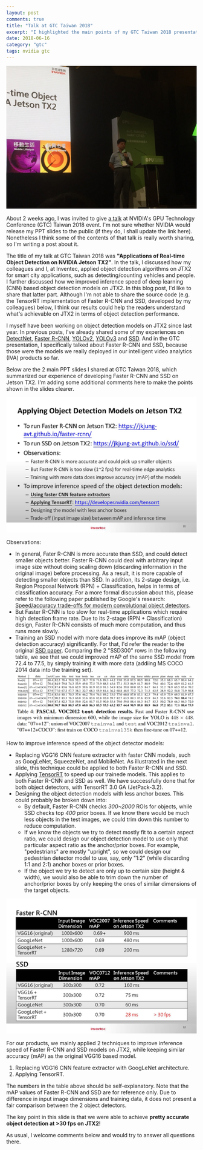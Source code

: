 ```yaml
---
layout: post
comments: true
title: "Talk at GTC Taiwan 2018"
excerpt: "I highlighted the main points of my GTC Taiwan 2018 presentation in this blog post. The key take-away is that it's possible to achieve real-time (>30 fps) object detection with good accuracy on Jetson TX2."
date: 2018-06-16
category: "gtc"
tags: nvidia gtc
---
```


![JK Jung on stage at GTC Taiwan 2018](/assets/2018-06-16-gtc-tw-2018/GTC-Taiwan-2018.jpg)

About 2 weeks ago, I was invited to give [a talk](https://www.nvidia.com/zh-tw/gtc/topics/iva-and-smart-cities/) at NVIDIA's GPU Technology Conference (GTC) Taiwan 2018 event. I'm not sure whether NVIDIA would release my PPT slides to the public (if they do, I shall update the link here). Nonetheless I think some of the contents of that talk is really worth sharing, so I'm writing a post about it.

The title of my talk at GTC Taiwan 2018 was **"Applications of Real-time Object Detection on NVIDIA Jetson TX2"**. In the talk, I discussed how my colleagues and I, at Inventec, applied object detection algorithms on JTX2 for smart city applications, such as detecting/counting vehicles and people. I further discussed how we improved inference speed of deep learning (CNN) based object detection models on JTX2. In this blog post, I'd like to share that latter part. Although I'm not able to share the source code (e.g. the TensorRT implementation of Faster R-CNN and SSD, developed by my colleagues) below, I think our results could help the readers understand what's achievable on JTX2 in terms of object detection performance.

I myself have been working on object detection models on JTX2 since last year. In previous posts, I've already shared some of my experiences on [DetectNet](https://jkjung-avt.github.io/detectnet-training/), [Faster R-CNN](https://jkjung-avt.github.io/faster-rcnn/), [YOLOv2](https://jkjung-avt.github.io/yolov2/), [YOLOv3](https://jkjung-avt.github.io/yolov3/) and [SSD](https://jkjung-avt.github.io/ssd/). And in the GTC presentation, I specifically talked about Faster R-CNN and SSD, because those were the models we really deployed in our intelligent video analytics (IVA) products so far.

Below are the 2 main PPT slides I shared at GTC Taiwan 2018, which summarized our experience of developing Faster R-CNN and SSD on Jetson TX2. I'm adding some additional comments here to make the points shown in the slides clearer.

![Page 11](/assets/2018-06-16-gtc-tw-2018/page11.jpg)

Observations:

* In general, Fater R-CNN is more accurate than SSD, and could detect smaller objects better. Faster R-CNN could deal with arbitrary input image size without doing scaling down (discarding information in the original image) before processing. As a result, it is more capable of detecting smaller objects than SSD. In addition, its 2-stage design, i.e. Region Proposal Network (RPN) + Classification, helps in terms of classification accuracy. For a more formal discussion about this, please refer to the following paper published by Google's research: [Speed/accuracy trade-offs for modern convolutional object detectors](https://arxiv.org/abs/1611.10012).
* But Faster R-CNN is too slow for real-time applications which require high detection frame rate. Due to its 2-stage (RPN + Classification) design, Faster R-CNN consists of much more computation, and thus runs more slowly.
* Training an SSD model with more data does improve its mAP (object detection accuracy) significantly. For that, I'd refer the reader to the original [SSD paper](https://arxiv.org/abs/1512.02325). Comparing the 2 "SSD300" rows in the following table, we see that we could improved mAP of the same SSD model from 72.4 to 77.5, by simply training it with more data (addiing MS COCO 2014 data into the training set).
  ![SSD mAP table](/assets/2018-06-16-gtc-tw-2018/SSD300.png)

How to improve inference speed of the object detector models:

* Replacing VGG16 CNN feature extractor with faster CNN models, such as GoogLeNet, SqueezeNet, and MobileNet. As illustrated in the next slide, this technique could be applied to both Faster R-CNN and SSD.
* Applying [TensorRT](https://developer.nvidia.com/tensorrt) to speed up our trainede models. This applies to both Faster R-CNN and SSD as well. We have successfully done that for both object detectors, with TensorRT 3.0 GA (JetPack-3.2).
* Designing the object detection models with less anchor boxes. This could probably be broken down into:
  - By default, Faster R-CNN checks *300~2000* ROIs for objects, while SSD checks top *400* prior boxes. If we know there would be much less objects in the test images, we could trim down this number to reduce computation.
  - If we know the objects we try to detect mostly fit to a certain aspect ratio, we could design our object detection model to use only that particular aspect ratio as the anchor/prior boxes. For example, "pedestrians" are mostly "upright", so we could design our pedestrian detector model to use, say, only "1:2" (while discarding 1:1 and 2:1) anchor boxes or prior boxes.
  - If the object we try to detect are only up to certain size (height & width), we would also be able to trim down the number of anchor/prior boxes by only keeping the ones of similar dimensions of the target objects.

![Page 12](/assets/2018-06-16-gtc-tw-2018/page12.jpg)

For our products, we mainly applied 2 techniques to improve inference speed of Faster R-CNN and SSD models on JTX2, while keeping similar accuracy (mAP) as the original VGG16 based model.

1. Replacing VGG16 CNN feature extractor with GoogLeNet architecture.
2. Applying TensorRT.

The numbers in the table above should be self-explanatory. Note that the mAP values of Faster R-CNN and SSD are for reference only. Due to difference in input image dimensions and training data, it does not present a fair comparison between the 2 object detectors.

The key point in this slide is that we were able to achieve **pretty accurate object detection at >30 fps on JTX2**!

As usual, I welcome comments below and would try to answer all questions there.
